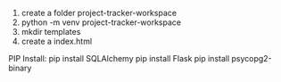 1. create a folder project-tracker-workspace
2. python -m venv project-tracker-workspace
3. mkdir templates
4. create a index.html

PIP Install:
pip install SQLAlchemy 
pip install Flask
pip install psycopg2-binary 
